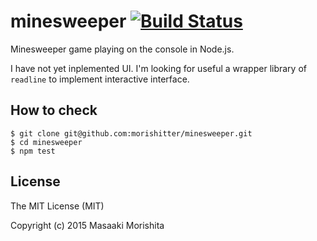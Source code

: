 # minesweeper [![Build Status](https://travis-ci.org/morishitter/minesweeper.svg)](https://travis-ci.org/morishitter/minesweeper)

Minesweeper game playing on the console in Node.js.

I have not yet inplemented UI.
I'm looking for useful a wrapper library of `readline` to implement interactive interface.

## How to check

```
$ git clone git@github.com:morishitter/minesweeper.git
$ cd minesweeper
$ npm test
```

## License

The MIT License (MIT)

Copyright (c) 2015 Masaaki Morishita
